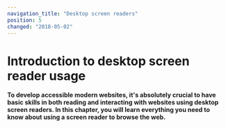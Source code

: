 ```yaml
---
navigation_title: "Desktop screen readers"
position: 5
changed: "2018-05-02"
---
```


# Introduction to desktop screen reader usage

**To develop accessible modern websites, it's absolutely crucial to have basic skills in both reading and interacting with websites using desktop screen readers. In this chapter, you will learn everything you need to know about using a screen reader to browse the web.**
